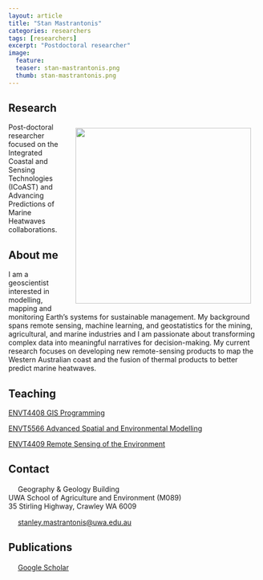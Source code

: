 ```yaml
---
layout: article
title: "Stan Mastrantonis"
categories: researchers
tags: [researchers]
excerpt: "Postdoctoral researcher"
image:
  feature: 
  teaser: stan-mastrantonis.png
  thumb: stan-mastrantonis.png
---
```

## Research

<img class="philprofile" src='/images/stan-mastrantonis.png' align='right' width="350" hspace="20" vspace="10">

Post-doctoral researcher focused on the Integrated Coastal and Sensing Technologies (ICoAST) and Advancing Predictions of Marine Heatwaves collaborations. 

## About me

I am a geoscientist interested in modelling, mapping and monitoring Earth’s systems for sustainable management. My background spans remote sensing, machine learning, and geostatistics for the mining, agricultural, and marine industries and I am passionate about transforming complex data into meaningful narratives for decision-making. My current research focuses on developing new remote-sensing products to map the Western Australian coast and the fusion of thermal products to better predict marine heatwaves. 

## Teaching 

[ENVT4408 GIS Programming](https://handbooks.uwa.edu.au/unitdetails?code=ENVT4408 "ENVT4408 GIS Programming")

[ENVT5566 Advanced Spatial and Environmental Modelling](https://handbooks.uwa.edu.au/unitdetails?code=ENVT5566 "ENVT5566 Advanced Spatial and Environmental Modelling")

[ENVT4409 Remote Sensing of the Environment](https://handbooks.uwa.edu.au/unitdetails?code=ENVT4409 "Remote Sensing of the Environment")

## Contact
<img src='/images/icons/building-regular.svg' width="15px"> Geography & Geology Building <br>
UWA School of Agriculture and Environment (M089)<br>
35 Stirling Highway, Crawley WA 6009

<img src='/images/icons/envelope-regular.svg' width="15px"> <a href="mailto:stanley.mastrantonis@uwa.edu.au"> stanley.mastrantonis@uwa.edu.au</a><br>

## Publications
<img src='/images/icons/google-brands.svg' width="15px"> <a href="https://scholar.google.com.au/citations?user=3KV8-l0AAAAJ&hl=en&inst=3028249956058794315&oi=ao">Google Scholar</a><br>
